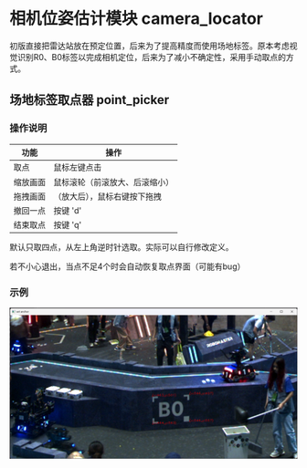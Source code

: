 # 相机位姿估计模块 camera_locator

​		初版直接把雷达站放在预定位置，后来为了提高精度而使用场地标签。原本考虑视觉识别R0、B0标签以完成相机定位，后来为了减小不确定性，采用手动取点的方式。

## 场地标签取点器 point_picker 

  ### 操作说明

| 功能     | 操作                           |
| -------- | ------------------------------ |
| 取点     | 鼠标左键点击                   |
| 缩放画面 | 鼠标滚轮（前滚放大、后滚缩小） |
| 拖拽画面 | （放大后），鼠标右键按下拖拽   |
| 撤回一点 | 按键 'd'                       |
| 结束取点 | 按键 'q'                       |

默认只取四点，从左上角逆时针选取。实际可以自行修改定义。

若不小心退出，当点不足4个时会自动恢复取点界面（可能有bug）

### 示例

<img src="..\images\picker.png" alt="picker" width="700"/>
